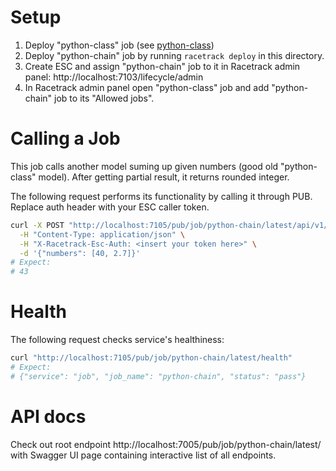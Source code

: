 # Setup
1. Deploy "python-class" job (see [python-class](../python-class))
2. Deploy "python-chain" job by running `racetrack deploy` in this directory.
3. Create ESC and assign "python-chain" job to it in Racetrack admin panel: http://localhost:7103/lifecycle/admin
4. In Racetrack admin panel open "python-class" job and add "python-chain" job to its "Allowed jobs".

# Calling a Job
This job calls another model suming up given numbers (good old "python-class" model).
After getting partial result, it returns rounded integer.

The following request performs its functionality by calling it through PUB. Replace auth header with your ESC caller token.
```bash
curl -X POST "http://localhost:7105/pub/job/python-chain/latest/api/v1/perform" \
  -H "Content-Type: application/json" \
  -H "X-Racetrack-Esc-Auth: <insert your token here>" \
  -d '{"numbers": [40, 2.7]}'
# Expect:
# 43
```

# Health
The following request checks service's healthiness:
```bash
curl "http://localhost:7105/pub/job/python-chain/latest/health" 
# Expect:
# {"service": "job", "job_name": "python-chain", "status": "pass"}
```

# API docs
Check out root endpoint http://localhost:7005/pub/job/python-chain/latest/ with Swagger UI page containing interactive list of all endpoints.
